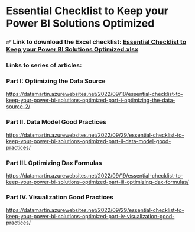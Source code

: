 # Essential Checklist to Keep your Power BI Solutions Optimized

### ✅ Link to download the Excel checklist: [Essential Checklist to Keep your Power BI Solutions Optimized.xlsx](https://github.com/NuricBI/desktop-tutorial/files/9831828/Essential.Checklist.to.Keep.your.Power.BI.Solutions.Optimized.xlsx)

### Links to series of articles:

### Part I: Optimizing the Data Source

https://datamartin.azurewebsites.net/2022/09/18/essential-checklist-to-keep-your-power-bi-solutions-optimized-part-i-optimizing-the-data-source-2/

### Part II. Data Model Good Practices

https://datamartin.azurewebsites.net/2022/09/29/essential-checklist-to-keep-your-power-bi-solutions-optimized-part-ii-data-model-good-practices/

### Part III. Optimizing Dax Formulas

https://datamartin.azurewebsites.net/2022/09/19/essential-checklist-to-keep-your-power-bi-solutions-optimized-part-iii-optimizing-dax-formulas/

### Part IV. Visualization Good Practices

https://datamartin.azurewebsites.net/2022/09/29/essential-checklist-to-keep-your-power-bi-solutions-optimized-part-iv-visualization-good-practices/

